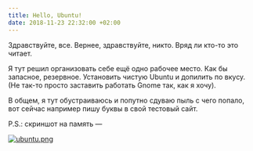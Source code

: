 ```yaml
---
title: Hello, Ubuntu!
date: 2018-11-23 22:32:00 +02:00
---
```


Здравствуйте, все. Вернее, здравствуйте, никто. Вряд ли кто-то это читает.

Я тут решил организовать себе ещё одно рабочее место. Как бы запасное, резервное. Установить чистую Ubuntu и допилить по вкусу. (Не так-то просто заставить работать Gnome так, как я хочу).

В общем, я тут обустраиваюсь и попутно сдуваю пыль с чего попало, вот сейчас например пишу буквы в свой тестовый сайт.

P.S.: скриншот на память —

[![ubuntu.png](/uploads/ubuntu.png)](/uploads/ubuntu.png)
